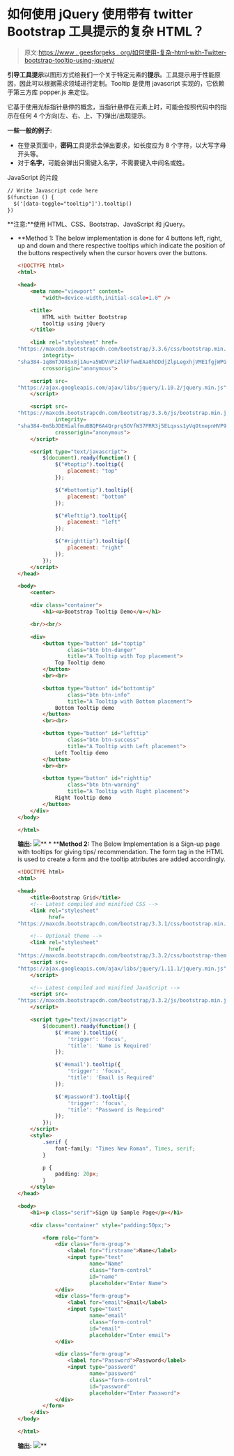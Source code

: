 # 如何使用 jQuery 使用带有 twitter Bootstrap 工具提示的复杂 HTML？

> 原文:[https://www . geesforgeks . org/如何使用-复杂-html-with-Twitter-bootstrap-tooltip-using-jquery/](https://www.geeksforgeeks.org/how-to-use-complex-html-with-twitter-bootstrap-tooltip-using-jquery/)

**引导工具提示**以图形方式给我们一个关于特定元素的**提示**。工具提示用于性能原因，因此可以根据需求领域进行定制。Tooltip 是使用 javascript 实现的，它依赖于第三方库 popper.js 来定位。

它基于使用光标指针悬停的概念，当指针悬停在元素上时，可能会按照代码中的指示在任何 4 个方向(左、右、上、下)弹出/出现提示。

**一些一般的例子:**

*   在登录页面中，**密码**工具提示会弹出要求，如长度应为 8 个字符，以大写字母开头等。
*   对于**名字**，可能会弹出只需键入名字，不需要键入中间名或姓。

JavaScript 的片段

```html
// Write Javascript code here
$(function () {
  $('[data-toggle="tooltip"]').tooltip()
})
```

**注意:**使用 HTML、CSS、Bootstrap、JavaScript 和 jQuery。

*   **Method 1: The below implementation is done for 4 buttons left, right, up and down and there respective tooltips which indicate the position of the buttons respectively when the cursor hovers over the buttons.

    ```html
    <!DOCTYPE html>
    <html>

    <head>
        <meta name="viewport" content=
            "width=device-width,initial-scale=1.0" />

        <title>
            HTML with twitter Bootstrap 
            tooltip using jQuery
        </title>

        <link rel="stylesheet" href=
    "https://maxcdn.bootstrapcdn.com/bootstrap/3.3.6/css/bootstrap.min.css"
            integrity=
    "sha384-1q8mTJOASx8j1Au+a5WDVnPi2lkFfwwEAa8hDDdjZlpLegxhjVME1fgjWPGmkzs7"
            crossorigin="anonymous">

        <script src=
    "https://ajax.googleapis.com/ajax/libs/jquery/1.10.2/jquery.min.js">
        </script>

        <script src=
    "https://maxcdn.bootstrapcdn.com/bootstrap/3.3.6/js/bootstrap.min.js"
                integrity=
    "sha384-0mSbJDEHialfmuBBQP6A4Qrprq5OVfW37PRR3j5ELqxss1yVqOtnepnHVP9aJ7xS"
                crossorigin="anonymous">
        </script>

        <script type="text/javascript">
            $(document).ready(function() {
                $("#toptip").tooltip({
                    placement: "top"
                });

                $("#bottomtip").tooltip({
                    placement: "bottom"
                });

                $("#lefttip").tooltip({
                    placement: "left"
                });

                $("#righttip").tooltip({
                    placement: "right"
                });
            });
        </script>
    </head>

    <body>
        <center>

        <div class="container">
            <h1><u>Bootstrap Tooltip Demo</u></h1>

        <br/><br/>

        <div>
            <button type="button" id="toptip"
                    class="btn btn-danger"
                    title="A Tooltip with Top placement">
                Top Tooltip demo
            </button>
            <br><br>

            <button type="button" id="bottomtip"
                    class="btn btn-info"
                    title="A Tooltip with Bottom placement">
                Bottom Tooltip demo
            </button>
            <br><br>

            <button type="button" id="lefttip"
                    class="btn btn-success"
                    title="A Tooltip with Left placement">
                Left Tooltip demo
            </button>
            <br><br>

            <button type="button" id="righttip"
                    class="btn btn-warning"
                    title="A Tooltip with Right placement">
                Right Tooltip demo
            </button>
        </div>
    </body>

    </html>
    ```

    **输出:**
    ![](img/fff51da9d6d4d3968a4a003667b849b3.png)** *   ****Method 2:** The Below Implementation is a Sign-up page with tooltips for giving tips/ recommendation. The form tag in the HTML is used to create a form and the tooltip attributes are added accordingly.

    ```html
    <!DOCTYPE html>
    <html>

    <head>
        <title>Bootstrap Grid</title>
        <!-- Latest compiled and minified CSS -->
        <link rel="stylesheet" 
              href=
    "https://maxcdn.bootstrapcdn.com/bootstrap/3.3.1/css/bootstrap.min.css">

        <!-- Optional theme -->
        <link rel="stylesheet" 
              href=
    "https://maxcdn.bootstrapcdn.com/bootstrap/3.3.2/css/bootstrap-theme.min.css">
        <script src=
    "https://ajax.googleapis.com/ajax/libs/jquery/1.11.1/jquery.min.js">
        </script>

        <!-- Latest compiled and minified JavaScript -->
        <script src=
    "https://maxcdn.bootstrapcdn.com/bootstrap/3.3.2/js/bootstrap.min.js">
        </script>

        <script type="text/javascript">
            $(document).ready(function() {
                $('#name').tooltip({
                    'trigger': 'focus',
                    'title': 'Name is Required'
                });

                $('#email').tooltip({
                    'trigger': 'focus',
                    'title': 'Email is Required'
                });

                $('#password').tooltip({
                    'trigger': 'focus',
                    'title': "Password is Required"
                });
            });
        </script>
        <style>
            .serif {
                font-family: "Times New Roman", Times, serif;
            }

            p {
                padding: 20px;
            }
        </style>
    </head>

    <body>
        <h1><p class="serif">Sign Up Sample Page</p></h1>

        <div class="container" style="padding:50px;">

            <form role="form">
                <div class="form-group">
                    <label for="firstname">Name</label>
                    <input type="text" 
                           name="Name"
                           class="form-control" 
                           id="name" 
                           placeholder="Enter Name">
                </div>
                <div class="form-group">
                    <label for="email">Email</label>
                    <input type="text"
                           name="email" 
                           class="form-control" 
                           id="email" 
                           placeholder="Enter email">
                </div>

                <div class="form-group">
                    <label for="Password">Password</label>
                    <input type="password" 
                           name="password"
                           class="form-control" 
                           id="password" 
                           placeholder="Enter Password">
                </div>
            </form>
        </div>
    </body>

    </html>
    ```

    **输出:**
    ![](img/c8d6c69b8b155f65aa0f4d8c9c4802bc.png)**